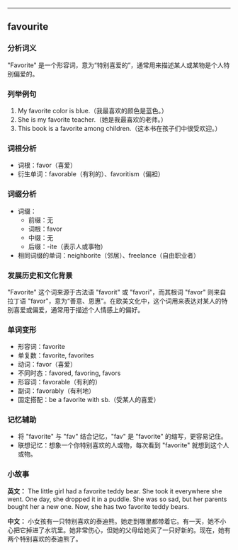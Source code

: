 
---------------
## favourite
### 分析词义
"Favorite" 是一个形容词，意为“特别喜爱的”，通常用来描述某人或某物是个人特别偏爱的。

### 列举例句
1. My favorite color is blue.（我最喜欢的颜色是蓝色。）
2. She is my favorite teacher.（她是我最喜欢的老师。）
3. This book is a favorite among children.（这本书在孩子们中很受欢迎。）

### 词根分析
- 词根：favor（喜爱）
- 衍生单词：favorable（有利的）、favoritism（偏袒）

### 词缀分析
- 词缀：
  - 前缀：无
  - 词根：favor
  - 中缀：无
  - 后缀：-ite（表示人或事物）
- 相同词缀的单词：neighborite（邻居）、freelance（自由职业者）

### 发展历史和文化背景
"Favorite" 这个词来源于古法语 "favorit" 或 "favori"，而其根词 "favor" 则来自拉丁语 "favor"，意为“善意、恩惠”。在欧美文化中，这个词用来表达对某人的特别喜爱或偏爱，通常用于描述个人情感上的偏好。

### 单词变形
- 形容词：favorite
- 单复数：favorite, favorites
- 动词：favor（喜爱）
- 不同时态：favored, favoring, favors
- 形容词：favorable（有利的）
- 副词：favorably（有利地）
- 固定搭配：be a favorite with sb.（受某人的喜爱）

### 记忆辅助
- 将 "favorite" 与 "fav" 结合记忆，"fav" 是 "favorite" 的缩写，更容易记住。
- 联想记忆：想象一个你特别喜欢的人或物，每次看到 "favorite" 就想到这个人或物。

### 小故事
**英文：**
The little girl had a favorite teddy bear. She took it everywhere she went. One day, she dropped it in a puddle. She was so sad, but her parents bought her a new one. Now, she has two favorite teddy bears.

**中文：**
小女孩有一只特别喜欢的泰迪熊。她走到哪里都带着它。有一天，她不小心把它掉进了水坑里。她非常伤心，但她的父母给她买了一只好新的。现在，她有两个特别喜欢的泰迪熊了。

